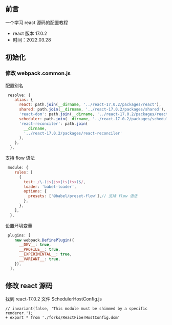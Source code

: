 ## 前言

一个学习 react 源码的配置教程

- react 版本 17.0.2
- 时间：2022.03.28

## 初始化

### 修改 webpack.common.js

配置别名

```js
 resolve: {
    alias: {
      react: path.join(__dirname, '../react-17.0.2/packages/react'),
      shared: path.join(__dirname, '../react-17.0.2/packages/shared'),
      'react-dom': path.join(__dirname, '../react-17.0.2/packages/react-dom'),
      scheduler: path.join(__dirname, '../react-17.0.2/packages/scheduler'),
      'react-reconciler': path.join(
        __dirname,
        '../react-17.0.2/packages/react-reconciler'
      ),
    },
  },
```

支持 flow 语法

```js
 module: {
    rules: [
      {
        test: /\.(js|jsx|ts|tsx)$/,
        loader: 'babel-loader',
        options: {
          presets: ['@babel/preset-flow'],// 支持 flow 语法
        },
      },
    ],
  },
```

设置环境变量

```js
 plugins: [
    new webpack.DefinePlugin({
      __DEV__: true,
      __PROFILE__: true,
      __EXPERIMENTAL__: true,
      __VARIANT__: true,
    }),
  ],
```

## 修改 react 源码

找到 react-17.0.2 文件
SchedulerHostConfig.js

```github
// invariant(false, 'This module must be shimmed by a specific renderer.');
+ export * from './forks/ReactFiberHostConfig.dom'

```
